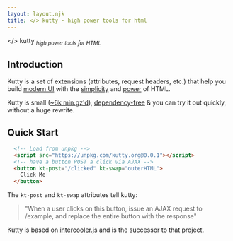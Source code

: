 ```yaml
---
layout: layout.njk
title: </> kutty - high power tools for html
---
```


<div class="dark-hero full-width" kt-classes="add appear">
  <span class="logo dark">&lt;<a>/</a>&gt; <span class="no-mobile">k<a>u</a>tty</span></span>
  <sub class="no-mobile"><i>high power tools for HTML</i></sub>
</div>


## Introduction

Kutty is a set of extensions (attributes, request headers, etc.) that help you build 
[modern UI](/examples) with the [simplicity](https://en.wikipedia.org/wiki/HATEOAS) and 
[power](https://www.ics.uci.edu/~fielding/pubs/dissertation/rest_arch_style.htm) of HTML. 

Kutty is small ([~6k min.gz'd](https://unpkg.com/kutty.org/dist/)), [dependency-free](https://github.com/bigskysoftware/kutty/blob/master/package.json) 
& you can try it out quickly, without a huge rewrite.

## Quick Start

``` html
  <!-- Load from unpkg -->
  <script src="https://unpkg.com/kutty.org@0.0.1"></script>
  <!-- have a button POST a click via AJAX -->
  <button kt-post="/clicked" kt-swap="outerHTML">
    Click Me
  </button>
```

The `kt-post` and `kt-swap` attributes tell kutty:

> "When a user clicks on this button, issue an AJAX request to /example, and replace the entire button with the response"

Kutty is based on [intercooler.js](http://intercoolerjs.org) and is the successor to that project.

